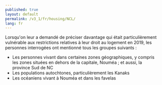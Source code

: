 ```yaml
---
published: true
layout: default
permalink: /v3_1/fr/housing/NCL/
lang: fr
---
```

Lorsqu'on leur a demandé de préciser davantage qui était particulièrement vulnérable aux restrictions relatives à leur droit au logement en 2019, les personnes interrogées ont mentionné tous les groupes suivants :

- Les personnes vivant dans certaines zones géographiques, y compris les zones situées en dehors de la capitale, Nouméa ; et aussi, la province Sud de NC
- Les populations autochtones, particulièrement les Kanaks
- Les océaniens vivant à Nouméa et dans les favelas


